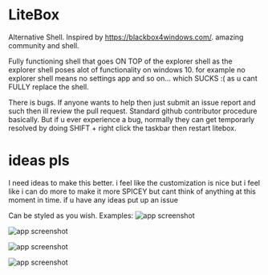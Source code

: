 # LiteBox
Alternative Shell. Inspired by https://blackbox4windows.com/. amazing community and shell.

Fully functioning shell that goes ON TOP of the explorer shell as the explorer shell poses alot of functionality on windows 10. for example no explorer shell means no settings app and so on... which SUCKS :( as u cant FULLY replace the shell.

There is bugs. If anyone wants to help then just submit an issue report and such then ill review the pull request. Standard github contributor procedure basically.
But if u ever experience a bug, normally they can get temporarly resolved by doing SHIFT +  right click the taskbar then restart litebox. 


# ideas pls
I need ideas to make this better. i feel like the customization is nice but i feel like i can do more to make it more SPICEY but cant think of anything at this moment in time. if u have any ideas put up an issue


Can be styled as you wish. Examples:
![app screenshot](https://github.com/danieljo12/LiteBox/blob/main/pics/style2.PNG)

![app screenshot](https://github.com/danieljo12/LiteBox/blob/main/pics/style3.PNG?raw=true)

![app screenshot](https://github.com/danieljo12/LiteBox/blob/main/pics/style4.png)

![app screenshot](https://github.com/danieljo12/LiteBox/blob/main/pics/pink.png)
